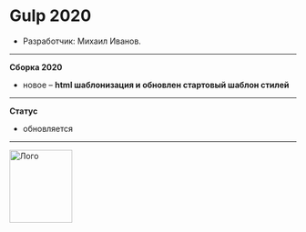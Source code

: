 # Gulp 2020 


* Разработчик: Михаил Иванов.

---

**Сборка 2020**

- новое – **html шаблонизация и обновлен стартовый шаблон стилей** 


---

**Статус**

- обновляется

---

<a href="https://mikeivanov.ru/">
<img align="left" width="110" height="128" alt="Лого" src="https://mikeiv.github.io/portfolio/img/my-logo.svg">
</a>
